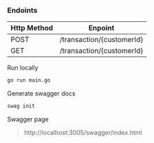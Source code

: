### Endoints

| Http Method        | Enpoint   |
| ------------- |:-------------:|
| POST     |/transaction/{customerId}|
| GET      |/transaction/{customerId} |


Run locally 
```sh
go run main.go
```

Generate swagger docs
```sh
swag init
```

Swagger page
> http://localhost:3005/swagger/index.html
